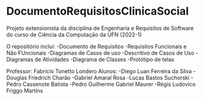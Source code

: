 # DocumentoRequisitosClinicaSocial
Projeto extensionista da disciplina de Engenharia e Requisitos de Software do curso de Ciência da Computação da UFN (2022-1)

O repositório inclui:
-Documento de Requisitos
-Requisitos Funcionais e Não FUncionais
-Diagramas de Casos de uso
-Descritivo de Casos de Uso
-Diagramas de Atividades
-Diagrama de Classes
-Protótipo de telas


Professor: Fabrício Tonetto Londero
Alunos:
-Diego Luan Ferreira da Silva
-Douglas Friedrich Charão
-Gabriel Amaral Rosa
-Lucas Bastos Suchorski
-Pedro Cassenote Batista
-Pedro Guilherme Gabriel Maurer
-Régis Ludovico Friggo Martins
